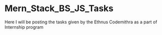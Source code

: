 # Mern_Stack_BS_JS_Tasks
Here I will be posting the tasks given by the Ethnus Codemithra as a part of Internship program
